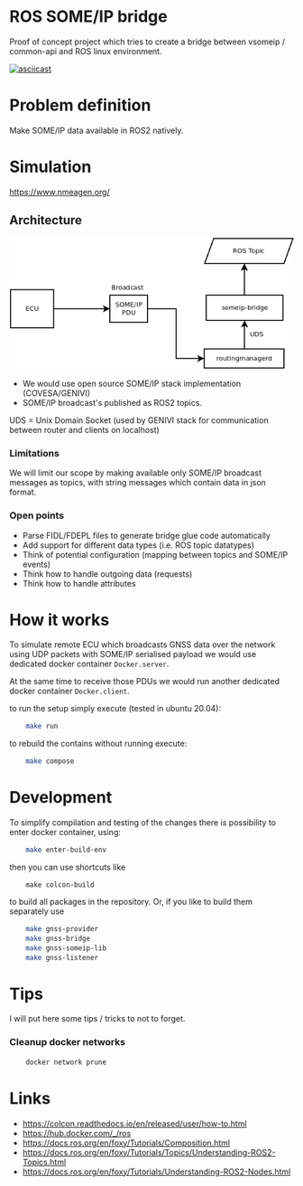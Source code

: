 # ROS SOME/IP bridge

Proof of concept project which tries to create a bridge between vsomeip / common-api
and ROS linux environment.

[![asciicast](https://asciinema.org/a/SOwJOZSkW4m4sPGb8YC5PPK1Z.svg)](https://asciinema.org/a/SOwJOZSkW4m4sPGb8YC5PPK1Z)

# Problem definition

Make SOME/IP data available in ROS2 natively.

# Simulation

https://www.nmeagen.org/

## Architecture

![bridge](docs/bridge.png)

* We would use open source SOME/IP stack implementation (COVESA/GENIVI)
* SOME/IP broadcast's published as ROS2 topics.

UDS = Unix Domain Socket (used by GENIVI stack for communication between router and clients on localhost)

### Limitations

We will limit our scope by making available only SOME/IP broadcast messages as topics, with
string messages which contain data in json format.

### Open points

* Parse FIDL/FDEPL files to generate bridge glue code automatically
* Add support for different data types (i.e. ROS topic datatypes)
* Think of potential configuration (mapping between topics and SOME/IP events)
* Think how to handle outgoing data (requests)
* Think how to handle attributes
# How it works

To simulate remote ECU which broadcasts GNSS data over the network using 
UDP packets with SOME/IP serialised payload we would use dedicated docker container `Docker.server`.

At the same time to receive those PDUs we would run another dedicated docker container `Docker.client`.

to run the setup simply execute (tested in ubuntu 20.04):

```bash
    make run
```

to rebuild the contains without running execute:

```bash
    make compose
```

# Development

To simplify compilation and testing of the changes there is possibility
to enter docker container, using:

```bash
    make enter-build-env
```

then you can use shortcuts like

```
    make colcon-build
```

to build all packages in the repository. Or, if you like to build them
separately use

```bash
    make gnss-provider
    make gnss-bridge
    make gnss-someip-lib
    make gnss-listener
```

# Tips

I will put here some tips / tricks to not to forget.
### Cleanup docker networks

```bash
    docker network prune
```

# Links

* https://colcon.readthedocs.io/en/released/user/how-to.html
* https://hub.docker.com/_/ros
* https://docs.ros.org/en/foxy/Tutorials/Composition.html
* https://docs.ros.org/en/foxy/Tutorials/Topics/Understanding-ROS2-Topics.html
* https://docs.ros.org/en/foxy/Tutorials/Understanding-ROS2-Nodes.html
